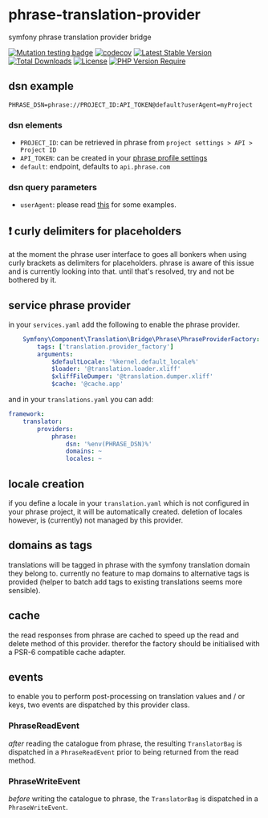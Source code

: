 # phrase-translation-provider
symfony phrase translation provider bridge

[![Mutation testing badge](https://img.shields.io/endpoint?style=flat&url=https%3A%2F%2Fbadge-api.stryker-mutator.io%2Fgithub.com%2FwickedOne%2Fphrase-translation-provider%2Fmaster)](https://dashboard.stryker-mutator.io/reports/github.com/wickedOne/phrase-translation-provider/master)
[![codecov](https://codecov.io/gh/wickedOne/phrase-translation-provider/branch/master/graph/badge.svg?token=UHKAVGURP7)](https://codecov.io/gh/wickedOne/phrase-translation-provider)
[![Latest Stable Version](http://poser.pugx.org/wickedone/phrase-translation-provider/v)](https://packagist.org/packages/wickedone/phrase-translation-provider)
[![Total Downloads](http://poser.pugx.org/wickedone/phrase-translation-provider/downloads)](https://packagist.org/packages/wickedone/phrase-translation-provider)
[![License](http://poser.pugx.org/wickedone/phrase-translation-provider/license)](https://packagist.org/packages/wickedone/phrase-translation-provider)
[![PHP Version Require](http://poser.pugx.org/wickedone/phrase-translation-provider/require/php)](https://packagist.org/packages/wickedone/phrase-translation-provider)

## dsn example
```dotenv
PHRASE_DSN=phrase://PROJECT_ID:API_TOKEN@default?userAgent=myProject
```
 
### dsn elements

- `PROJECT_ID`: can be retrieved in phrase from `project settings > API > Project ID`
- `API_TOKEN`: can be created in your [phrase profile settings](https://app.phrase.com/settings/oauth_access_tokens)
- `default`: endpoint, defaults to `api.phrase.com`
### dsn query parameters

- `userAgent`: please read [this](https://developers.phrase.com/api/#overview--identification-via-user-agent) for some examples.

## ❗ curly delimiters for placeholders
at the moment the phrase user interface to goes all bonkers when using curly brackets as delimiters for placeholders.
phrase is aware of this issue and is currently looking into that. until that's resolved, try and not be bothered by it.

## service phrase provider
in your `services.yaml` add the following to enable the phrase provider.
```yaml
    Symfony\Component\Translation\Bridge\Phrase\PhraseProviderFactory:
        tags: ['translation.provider_factory']
        arguments:
            $defaultLocale: '%kernel.default_locale%'
            $loader: '@translation.loader.xliff'
            $xliffFileDumper: '@translation.dumper.xliff'
            $cache: '@cache.app'
```
and in your `translations.yaml` you can add:
```yaml
framework:
    translator:
        providers:
            phrase:
                dsn: '%env(PHRASE_DSN)%'
                domains: ~
                locales: ~
```

## locale creation
if you define a locale in your `translation.yaml` which is not configured in your phrase project, it will be automatically created. deletion of locales however, is (currently) not managed by this provider.

## domains as tags
translations will be tagged in phrase with the symfony translation domain they belong to.
currently no feature to map domains to alternative tags is provided (helper to batch add tags to existing translations seems more sensible).

## cache
the read responses from phrase are cached to speed up the read and delete method of this provider.
therefor the factory should be initialised with a PSR-6 compatible cache adapter.

## events
to enable you to perform post-processing on translation values and / or keys, two events are dispatched by this provider class.

### PhraseReadEvent
_after_ reading the catalogue from phrase, the resulting `TranslatorBag` is dispatched in a `PhraseReadEvent` prior to being returned from the read method. 
### PhraseWriteEvent
_before_ writing the catalogue to phrase, the `TranslatorBag` is dispatched in a `PhraseWriteEvent`.